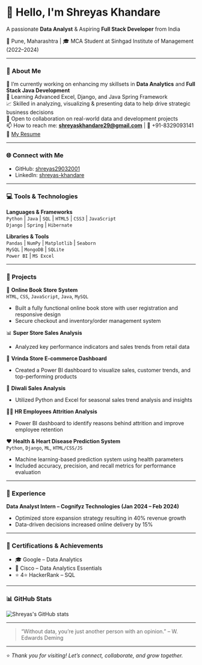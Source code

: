 # 👋 Hello, I'm Shreyas Khandare  
A passionate **Data Analyst** & Aspiring **Full Stack Developer** from India

📍 Pune, Maharashtra | 🎓 MCA Student at Sinhgad Institute of Management (2022–2024)

---

### 💼 About Me

🔭 I’m currently working on enhancing my skillsets in **Data Analytics** and **Full Stack Java Development**  
🌱 Learning Advanced Excel, Django, and Java Spring Framework  
📈 Skilled in analyzing, visualizing & presenting data to help drive strategic business decisions  
🤝 Open to collaboration on real-world data and development projects  
📫 How to reach me: **shreyaskhandare29@gmail.com** | 📱 +91-8329093141  
📄 [My Resume](https://drive.google.com/file/d/1JqvpMYzTYDaLp7KMMyPpWz_hPWzsbfs_/view?usp=drive_link)

---

### 🌐 Connect with Me

- GitHub: [shreyas29032001](https://github.com/shreyas29032001)  
- LinkedIn: [shreyas-khandare](https://www.linkedin.com/in/shreyas-khandare-/)

---

### 💻 Tools & Technologies

**Languages & Frameworks**  
`Python` | `Java` | `SQL` | `HTML5` | `CSS3` | `JavaScript`  
`Django` | `Spring` | `Hibernate`

**Libraries & Tools**  
`Pandas` | `NumPy` | `Matplotlib` | `Seaborn`  
`MySQL` | `MongoDB` | `SQLite`  
`Power BI` | `MS Excel`

---

### 🧠 Projects

📘 **Online Book Store System**  
`HTML`, `CSS`, `JavaScript`, `Java`, `MySQL`  
- Built a fully functional online book store with user registration and responsive design  
- Secure checkout and inventory/order management system

📊 **Super Store Sales Analysis**  
- Analyzed key performance indicators and sales trends from retail data

🛒 **Vrinda Store E-commerce Dashboard**  
- Created a Power BI dashboard to visualize sales, customer trends, and top-performing products

🎉 **Diwali Sales Analysis**  
- Utilized Python and Excel for seasonal sales trend analysis and insights

👩‍💼 **HR Employees Attrition Analysis**  
- Power BI dashboard to identify reasons behind attrition and improve employee retention

❤️ **Health & Heart Disease Prediction System**  
`Python`, `Django`, `ML`, `HTML/CSS/JS`  
- Machine learning-based prediction system using health parameters  
- Included accuracy, precision, and recall metrics for performance evaluation

---

### 🏅 Experience

**Data Analyst Intern – Cognifyz Technologies (Jan 2024 – Feb 2024)**  
- Optimized store expansion strategy resulting in 40% revenue growth  
- Data-driven decisions increased online delivery by 15%

---

### 📜 Certifications & Achievements

- 🎓 Google – Data Analytics  
- 🧠 Cisco – Data Analytics Essentials  
- ⭐ 4⭐ HackerRank – SQL

---

### 📊 GitHub Stats

![Shreyas's GitHub stats](https://github-readme-stats.vercel.app/api?username=shreyas29032001&show_icons=true&theme=gruvbox)

---

> “Without data, you’re just another person with an opinion.” – W. Edwards Deming

---

⭐ *Thank you for visiting! Let’s connect, collaborate, and grow together.*
